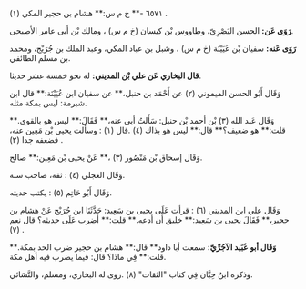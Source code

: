 ٦٥٧١ -** خ م س:** هشام بن حجير المكي (١) .

**رَوَى عَن:** الحسن البَصْرِيّ، وطاووس بْن كيسان (خ م س) ، ومالك بْن أَبي عامر الأصبحي.

**رَوَى عَنه:** سفيان بْن عُيَيْنَة (خ م س) ، وشبل بن عباد المكي، وعبد الملك بن جُرَيْج، ومحمد بن مسلم الطائفي.

**قال البخاري عَن علي بْن المديني:** له نحو خمسة عشر حديثا.

وَقَال أَبُو الحسن الميموني (٢) عن أَحْمَد بن حنبل،** عن سفيان ابن عُيَيْنَة:** قال ابن شبرمة: ليس بمكة مثله.

وَقَال عَبد الله (٣) بْن أحمد بْن حنبل: سَأَلتُ أبي عنه،** فَقَالَ:** ليس هو بالقوي.** قلت:** هو ضعيف؟** قال:** ليس هو بذاك (٤) .قال (١) : وسألت يحيى بْن مَعِين عنه، فضعفه جدا (٢) .

وَقَال إسحاق بْن مَنْصُور (٣) ،** عَنْ يحيى بْن مَعِين:** صالح.

وَقَال العجلي (٤) : ثقة، صاحب سنة.

وَقَال أَبُو حَاتِم (٥) : يكتب حديثه.

وَقَال علي ابن المديني (٦) : قرأت عَلَى يحيى بن سَعِيد: حَدَّثَنَا ابن جُرَيْج عَنْ هشام بن حجير،** فَقَالَ يحيى بن سَعِيد:** خليق أن أدعه.** قلت:** أضرب عَلَى حديثه؟ قال نعم (٧) .

**وَقَال أبو عُبَيد الآجُرِّيّ:** سمعت أبا داود** قال:** هشام بن حجير ضرب الحد بمكة.** قلت:** فِي ماذا؟ قال: فيما يضرب فيه أهل مكة.

وذكره ابنُ حِبَّان فِي كتاب "الثقات" (٨) .روى له البخاري، ومسلم، والنَّسَائي.